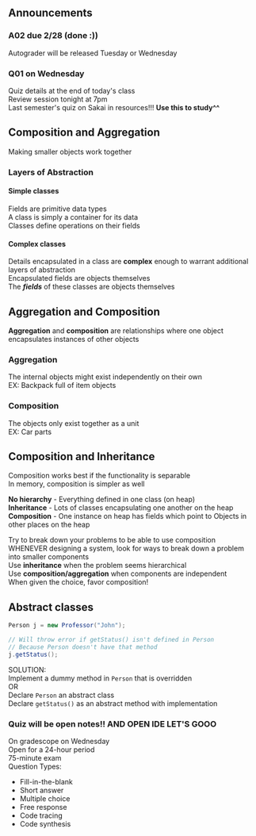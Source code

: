 ## Announcements
### A02 due 2/28 (done :))
Autograder will be released Tuesday or Wednesday  
### Q01 on Wednesday
Quiz details at the end of today's class  
Review session tonight at 7pm  
Last semester's quiz on Sakai in resources!!!
**Use this to study^^**  

## Composition and Aggregation
Making smaller objects work together  

### Layers of Abstraction
#### Simple classes  
Fields are primitive data types  
A class is simply a container for its data  
Classes define operations on their fields  

#### Complex classes  
Details encapsulated in a class are **complex** enough to
warrant additional layers of abstraction  
Encapsulated fields are objects themselves  
The ***fields*** of these classes are objects themselves  

## Aggregation and Composition
**Aggregation** and **composition** are relationships where
one object encapsulates instances of other objects  

### Aggregation
The internal objects might exist independently on their own  
EX: Backpack full of item objects

### Composition
The objects only exist together as a unit  
EX: Car parts  

## Composition and Inheritance
Composition works best if the functionality is separable  
In memory, composition is simpler as well  

**No hierarchy** - Everything defined in one class (on heap)  
**Inheritance** - Lots of classes encapsulating one another on
the heap  
**Composition** - One instance on heap has fields which point to
Objects in other places on the heap  

Try to break down your problems to be able to use
composition  
WHENEVER designing a system, look for ways to break down
a problem into smaller components  
Use **inheritance** when the problem seems hierarchical  
Use **composition/aggregation** when components are independent  
When given the choice, favor composition!  

## Abstract classes
```Java
Person j = new Professor("John");

// Will throw error if getStatus() isn't defined in Person
// Because Person doesn't have that method
j.getStatus();
```

SOLUTION:  
Implement a dummy method in `Person` that is overridden  
OR  
Declare `Person` an abstract class  
Declare `getStatus()` as an abstract method with
implementation  

### Quiz will be open notes!! AND OPEN IDE LET'S GOOO
On gradescope on Wednesday  
Open for a 24-hour period  
75-minute exam  
Question Types:  
- Fill-in-the-blank
- Short answer
- Multiple choice
- Free response
- Code tracing
- Code synthesis  

